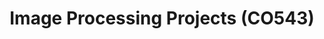 ---
layout: project_cat
title: Image Processing Projects (CO543)
nav_order: 7
permalink: /co543/
has_children: true
num_projects: #
parent: Home
has_toc: true
default_thumb_image: /data/categories/co543/thumbnail.jpg
description: 
---